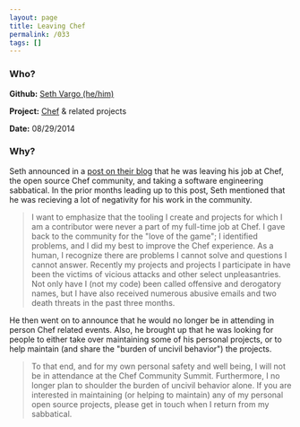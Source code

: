 ```yaml
---
layout: page
title: Leaving Chef
permalink: /033
tags: []
---
```


### Who?

**Github:** [Seth Vargo (he/him)](https://github.com/sethvargo)

**Project:** [Chef](https://github.com/chef/chef) & related projects

**Date:** 08/29/2014

### Why?

Seth announced in a [post on their blog](https://www.sethvargo.com/leaving-chef/) that he was leaving his job at Chef, the open source Chef community, and taking a software engineering sabbatical. In the prior months leading up to this post, Seth mentioned that he was recieving a lot of negativity for his work in the community. 

> I want to emphasize that the tooling I create and projects for which I  am a contributor were never a part of my full-time job at Chef. I gave  back to the community for the "love of the game"; I identified problems, and I did my best to improve the Chef experience. As a human, I  recognize there are problems I cannot solve and questions I cannot  answer. Recently my projects and projects I participate in have been the victims of vicious attacks and other select unpleasantries. Not only  have I (not my code) been called offensive and derogatory names, but I  have also received numerous abusive emails and two death threats in the  past three months.

He then went on to announce that he would no longer be in attending in person Chef related events. Also, he brought up that he was looking for people to either take over maintaining some of his personal projects, or to help maintain (and share the "burden of uncivil behavior") the projects. 

> To that end, and for my own personal safety and well being, I will  not be in attendance at the Chef Community Summit. Furthermore, I no  longer plan to shoulder the burden of uncivil behavior alone. If you are interested in maintaining (or helping to maintain) any of my personal  open source projects, please get in touch when I return from my  sabbatical.

